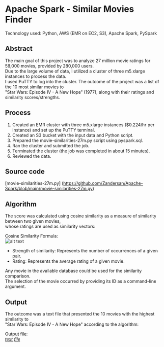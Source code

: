 # Apache Spark - Similar Movies Finder

Technology used: Python, AWS (EMR on EC2, S3), Apache Spark, PySpark

## Abstract

The main goal of this project was to analyze 27 million movie ratings for 58,000 movies, provided by 280,000 users.  
Due to the large volume of data, I utilized a cluster of three m5.xlarge instances to process the data.  
I used PuTTY to log into the cluster. The outcome of the project was a list of the 10 most similar movies to  
"Star Wars: Episode IV - A New Hope" (1977), along with their ratings and similarity scores/strengths.  

## Process

1. Created an EMR cluster with three m5.xlarge instances ($0.224/hr per instance) and set up the PuTTY terminal.  
2. Created an S3 bucket with the input data and Python script.  
3. Prepared the movie-similarities-27m.py script using pyspark.sql.  
4. Ran the cluster and submitted the job.  
5. Terminated the cluster (the job was completed in about 15 minutes).  
6. Reviewed the data.  

## Source code

[movie-similarities-27m.py]
(https://github.com/Zandersan/Apache-Spark/blob/main/movie-similarities-27m.py)

## Algorithm

The score was calculated using cosine similarity as a measure of similarity between two given movies,  
whose ratings are used as similarity vectors:  

Cosine Similarity Formula:  
![alt text](https://www.machinelearningplus.com/wp-content/uploads/2018/10/Cosine-Similarity-Formula-1.png)

- Strength of similarity: Represents the number of occurrences of a given pair.  
- Rating: Represents the average rating of a given movie.  

Any movie in the available database could be used for the similarity comparison.  
The selection of the movie occurred by providing its ID as a command-line argument.  

## Output

The outcome was a text file that presented the 10 movies with the highest similarity to  
"Star Wars: Episode IV - A New Hope" according to the algorithm:  

Output file:  
[*text file*](https://github.com/Zandersan/Apache-Spark/blob/main/similar_movies.txt)
